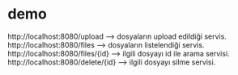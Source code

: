 # demo

http://localhost:8080/upload --> dosyaların upload edildiği servis.
http://localhost:8080/files --> dosyaların listelendiği servis.
http://localhost:8080/files/{id} --> ilgili dosyayı id ile arama servisi.
http://localhost:8080/delete/{id} --> ilgili dosyayı silme servisi.
